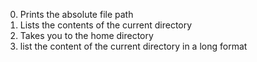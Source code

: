 0. Prints the absolute file path
1. Lists the contents of the current directory
2. Takes you to the home directory
3. list the content of the current directory in a long format
